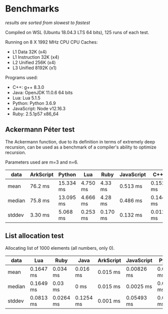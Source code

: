 # Benchmarks

*results are sorted from slowest to fastest*

Compiled on WSL (Ubuntu 18.04.3 LTS 64 bits), 125 runs of each test.

Running on 8 X 1992 MHz CPU
CPU Caches:
* L1 Data 32K (x4)
* L1 Instruction 32K (x4)
* L2 Unified 256K (x4)
* L3 Unified 8192K (x1)

Programs used:
* C++: g++ 8.3.0
* Java: OpenJDK 11.0.6 64 bits
* Lua: Lua 5.1.5
* Python: Python 3.6.9
* JavaScript: Node v12.16.3
* Ruby: 2.5.1p57 x86_64

## Ackermann Péter test

The Ackermann function, due to its definition in terms of extremely deep recursion, can be used as a benchmark of a compiler's ability to optimize recursion.

Parameters used are m=3 and n=6.

| data   | ArkScript | Python    | Lua      | Ruby     | JavaScript | C++      | Java     |
| ------ | --------- | --------- | -------- | -------- | ---------- | -------- | -------- |
| mean   | 76.2 ms   | 15.334 ms | 4.750 ms | 4.33 ms  | 0.513 ms   | 0.152 ms | 0.152 ms |
| median | 75.8 ms   | 13.095 ms | 4.666 ms | 4.28 ms  | 0.486 ms   | 0.144 ms | 0 ms     |
| stddev | 3.30 ms   | 5.068 ms  | 0.253 ms | 0.170 ms | 0.132 ms   | 0.012 ms | 0.359 ms |

## List allocation test

Allocating list of 1000 elements (all numbers, only 0).

| data   | Lua       | Ruby      | Java      | ArkScript  | JavaScript | Python     | C++         |
| ------ | --------- | --------- | --------- | ---------- | ---------- | ---------- | ----------- |
| mean   | 0.1647 ms | 0.034 ms  | 0.016 ms  | 0.015 ms   | 0.00826 ms | 0.00325 ms | 0.000618 ms |
| median | 0.1649 ms | 0.03 ms   | 0 ms      | 0.015 ms   | 0.0025 ms  | 0.0024 ms  | 0.000586 ms |
| stddev | 0.0813 ms | 0.0264 ms | 0.1254 ms | 0.001 ms   | 0.05493 ms | 0.00339 ms | 0.000097 ms |